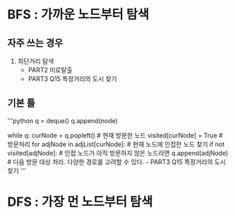 # BFS : 가까운 노드부터 탐색
## 자주 쓰는 경우
1. 최단거리 탐색
    - PART2 미로탈출
    - PART3 Q15 특정거리의 도시 찾기

## 기본 틀
'''python
q = deque()
q.append(node)

while q:
    curNode = q.popleft() # 현재 방문한 노드 
    visited[curNode] = True # 방문처리
    for adjNode in adjList[curNode]: # 현재 노드에 인접한 노드 찾기
        if not visited[adjNode]: # 인접 노드가 아직 방문하지 않은 노드라면
            q.append(adjNode) # 다음 방문 대상 처리. 다양한 경로를 고려할 수 있다. - PART3 Q15 특정거리의 도시 찾기
'''

# DFS : 가장 먼 노드부터 탐색
